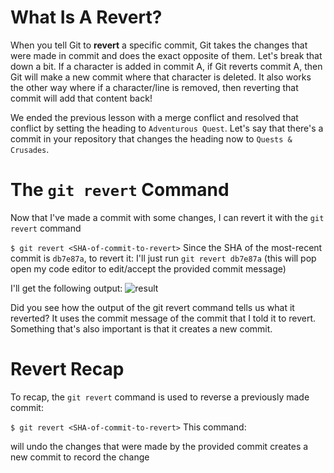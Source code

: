 # What Is A Revert?
When you tell Git to **revert** a specific commit, Git takes the changes that were made in commit and does the exact opposite of them. Let's break that down a bit. If a character is added in commit A, if Git reverts commit A, then Git will make a new commit where that character is deleted. It also works the other way where if a character/line is removed, then reverting that commit will add that content back!

We ended the previous lesson with a merge conflict and resolved that conflict by setting the heading to ```Adventurous Quest```. Let's say that there's a commit in your repository that changes the heading now to ```Quests & Crusades```.

# The ```git revert``` Command
Now that I've made a commit with some changes, I can revert it with the ```git revert``` command

```$ git revert <SHA-of-commit-to-revert>```
Since the SHA of the most-recent commit is ```db7e87a```, to revert it: I'll just run ```git revert db7e87a``` (this will pop open my code editor to edit/accept the provided commit message)

I'll get the following output:
![result](ud123-l6-git-revert-post.png)

Did you see how the output of the git revert command tells us what it reverted? It uses the commit message of the commit that I told it to revert. Something that's also important is that it creates a new commit.

# Revert Recap
To recap, the ```git revert``` command is used to reverse a previously made commit:

```$ git revert <SHA-of-commit-to-revert>```
This command:

will undo the changes that were made by the provided commit
creates a new commit to record the change